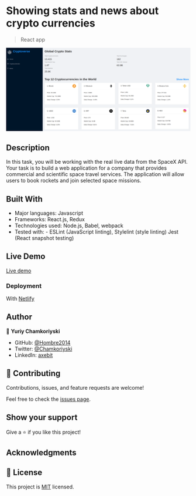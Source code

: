 # Showing stats and news about crypto currencies

> React app

![screenshot](./src/images/Cryptoverse.png)

## Description

In this task, you will be working with the real live data from the SpaceX API. Your task is to build a web application for a company that provides commercial and scientific space travel services. The application will allow users to book rockets and join selected space missions.

## Built With

- Major languages: Javascript
- Frameworks: React.js, Redux
- Technologies used: Node.js, Babel, webpack
- Tested with: - ESLint (JavaScript linting), Stylelint (style linting) Jest (React snapshot testing)

## Live Demo

[Live demo](https://yuriy-cryptoverse.netlify.app/)

### Deployment

With [Netlify](https://www.netlify.com/)

## Author

👤 **Yuriy Chamkoriyski**

- GitHub: [@Hombre2014](https://github.com/Hombre2014)
- Twitter: [@Chamkoriyski](https://twitter.com/Chamkoriyski)
- LinkedIn: [axebit](https://linkedin.com/in/axebit)

## 🤝 Contributing

Contributions, issues, and feature requests are welcome!

Feel free to check the [issues page](https://github.com/Hombre2014/Cryptoverse/issues).

## Show your support

Give a ⭐️ if you like this project!

## Acknowledgments


## 📝 License

This project is [MIT](./license.md) licensed.